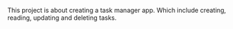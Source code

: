 This project is about creating a task manager app. Which include creating, reading, updating and deleting tasks.
